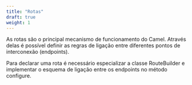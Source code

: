 ```yaml
---
title: "Rotas"
draft: true
weight: 1
---
```


As rotas são o principal mecanismo de funcionamento do Camel. Através delas é possível definir as regras de ligação entre diferentes pontos de interconexão (endpoints).

Para declarar uma rota é necessário especializar a classe RouteBuilder e implementar o esquema de ligação entre os endpoints no método configure.
